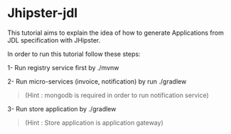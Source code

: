 # Jhipster-jdl

This tutorial aims to explain the idea of how to generate Applications from JDL specification with JHipster.

In order to run this tutorial follow these steps:

1- Run registry service first by ./mvnw

2- Run micro-services (invoice, notification) by run ./gradlew
	

> (Hint : mongodb is required in order to run  notification service)
 

3- Run store application by ./gradlew 


> (Hint : Store application is application gateway)
